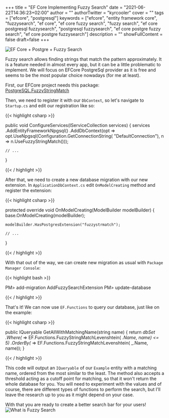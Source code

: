 +++
title = "EF Core Implementing Fuzzy Search"
date = "2021-06-22T14:36:23+02:00"
author = ""
authorTwitter = "kyrcooler"
cover = ""
tags = ["efcore", "postgresql"]
keywords = ["efcore", "entity framework core", "fuzzysearch", "ef core", "ef core fuzzy search", "fuzzy search", "ef core postgresql fuzzysearch", "postgresql fuzzysearch", "ef core postgre fuzzy search", "ef core postgre fuzzysearch"]
description = ""
showFullContent = false
draft=false
+++

![EF Core + Postgre + Fuzzy Search](https://i.imgur.com/W861qmy.png)

Fuzzy search allows finding strings that match the pattern approximately. It is a feature needed in almost every app, but it can be a little problematic to implement. We will focus on EFCore PostgreSql provider as it is free and seems to be the most popular choice nowadays (for me at least).

First, our EFCore project needs this package: [PostgreSQL.FuzzyStringMatch](https://www.nuget.org/packages/Npgsql.EntityFrameworkCore.PostgreSQL.FuzzyStringMatch/)

Then, we need to register it with our `DbContext`, so let's navigate to `Startup.cs` and edit our registration like so:

{{< highlight csharp >}}

public void ConfigureServices(IServiceCollection services)
{
    services
        .AddEntityFrameworkNpgsql()
        .AddDbContext<ApplicationDbContext>(opt =>
            opt.UseNpgsql(Configuration.GetConnectionString(
                "DefaultConnection"), 
            n => n.UseFuzzyStringMatch()));

    // ...
}

{{< / highlight >}}

After that, we need to create a new database migration with our new extension. In `ApplicationDbContext.cs` edit `OnModelCreating` method and register the extension:

{{< highlight csharp >}}

protected override void OnModelCreating(ModelBuilder modelBuilder)
{
    base.OnModelCreating(modelBuilder);

    modelBuilder.HasPostgresExtension("fuzzystrmatch");

    // ...
}

{{< / highlight >}}

With that out of the way, we can create new migration as usual with `Package Manager Console`:

{{< highlight bash >}}

PM> add-migration AddFuzzySearchExtension
PM> update-database

{{< / highlight >}}

That's it! We can now use `EF.Functions` to query our database, just like on the example:

{{< highlight csharp >}}

public IQueryable<Example> GetAllWithMatchingName(string name)
{
    return _dbSet
        .Where(_ => EF.Functions.FuzzyStringMatchLevenshtein(
            _.Name, name) <= 5)
        .OrderBy(_ => EF.Functions.FuzzyStringMatchLevenshtein(
            _.Name, name));
}

{{< / highlight >}}

This code will output an `IQueryable` of our `Example` entity with a matching name, ordered from the most similar to the least. The method also accepts a threshold acting as a cutoff point for matching, so that it won't return the whole database for you. You will need to experiment with the values and of course, there are different types of functions to perform the search, but I'll leave the research up to you as it might depend on your case.

With that you are ready to create a better search bar for your users!
![What is Fuzzy Search](https://i.imgflip.com/5d0km4.jpg)